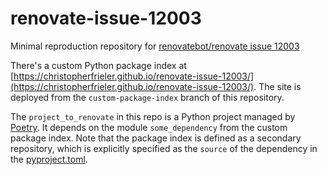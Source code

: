 # renovate-issue-12003
Minimal reproduction repository for [renovatebot/renovate issue 12003](https://github.com/renovatebot/renovate/issues/12003)

There's a custom Python package index at [https://christopherfrieler.github.io/renovate-issue-12003/](https://christopherfrieler.github.io/renovate-issue-12003/).
The site is deployed from the `custom-package-index` branch of this repository.

The `project_to_renovate` in this repo is a Python project managed by [Poetry](https://python-poetry.org/).
It depends on the module `some_dependency` from the custom package index.
Note that the package index is defined as a secondary repository,
which is explicitly specified as the `source` of the dependency in the [pyproject.toml](pyproject.toml).

